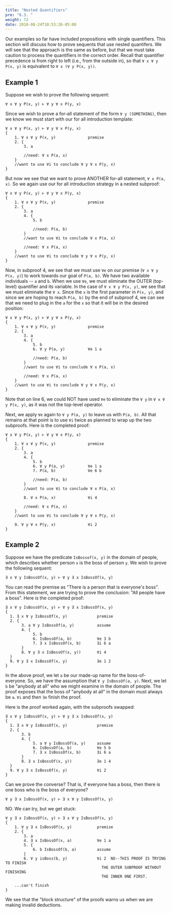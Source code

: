 ```yaml
---
title: "Nested Quantifiers"
pre: "6.3. "
weight: 72
date: 2018-08-24T10:53:26-05:00
---
```


Our examples so far have included propositions with single quantifiers. This section will discuss how to prove sequents that use nested quantifers. We will see that the approach is the same as before, but that we must take caution to process the quantifiers in the correct order. Recall that quantifier precedence is from right to left (i.e., from the outside in), so that `∀ x ∀ y P(x, y)` is equivalent to `∀ x (∀ y P(x, y))`.

## Example 1

Suppose we wish to prove the following sequent:

```text
∀ x ∀ y P(x, y) ⊢ ∀ y ∀ x P(y, x)
```

Since we wish to prove a for-all statement of the form `∀ y (SOMETHING)`, then we know we must start with our for all introduction template:

```text
∀ x ∀ y P(x, y) ⊢ ∀ y ∀ x P(y, x)
{
    1. ∀ x ∀ y P(x, y)              premise
    2. {
        3. a 
        
        //need: ∀ x P(a, x)
    }
    //want to use ∀i to conclude ∀ y ∀ x P(y, x)
}
```
But now we see that we want to prove ANOTHER for-all statement, `∀ x P(a, x)`. So we again use our for all introduction strategy in a nested subproof:

```text
∀ x ∀ y P(x, y) ⊢ ∀ y ∀ x P(y, x)
{
    1. ∀ x ∀ y P(x, y)              premise
    2. {
        3. a 
        4. {
            5. b

            //need: P(a, b)
        }
        //want to use ∀i to conclude ∀ x P(a, x)

        //need: ∀ x P(a, x)
    }
    //want to use ∀i to conclude ∀ y ∀ x P(y, x)
}
```

Now, in subproof 4, we see that we must use `∀e` on our premise (`∀ x ∀ y P(x, y)`) to work towards our goal of `P(a, b)`. We have two available individuals -- `a` and `b`. When we use `∀e`, we must eliminate the OUTER (top-level) quantifier and its variable. In the case of `∀ x ∀ y P(x, y)`, we see that we must eliminate the `∀ x`. Since the `x` is the first parameter in `P(x, y)`, and since we are hoping to reach `P(a, b)` by the end of subproof 4, we can see that we need to plug in the `a` for the `x` so that it will be in the desired position:

```text
∀ x ∀ y P(x, y) ⊢ ∀ y ∀ x P(y, x)
{
    1. ∀ x ∀ y P(x, y)              premise
    2. {
        3. a 
        4. {
            5. b
            6. ∀ y P(a, y)          ∀e 1 a

            //need: P(a, b)
        }
        //want to use ∀i to conclude ∀ x P(a, x)

        //need: ∀ x P(a, x)
    }
    //want to use ∀i to conclude ∀ y ∀ x P(y, x)
}
```

Note that on line 6, we could NOT have used `∀e` to eliminate the `∀ y` in `∀ x ∀ y P(x, y)`, as it was not the top-level operator. 

Next, we apply `∀e` again to `∀ y P(a, y)` to leave us with `P(a, b)`. All that remains at that point is to use `∀i` twice as planned to wrap up the two subproofs. Here is the completed proof:

```text
∀ x ∀ y P(x, y) ⊢ ∀ y ∀ x P(y, x)
{
    1. ∀ x ∀ y P(x, y)              premise
    2. {
        3. a 
        4. {
            5. b
            6. ∀ y P(a, y)          ∀e 1 a
            7. P(a, b)              ∀e 6 b

            //need: P(a, b)
        }
        //want to use ∀i to conclude ∀ x P(a, x)

        8. ∀ x P(a, x)              ∀i 4

        //need: ∀ x P(a, x)
    }
    //want to use ∀i to conclude ∀ y ∀ x P(y, x)

    9. ∀ y ∀ x P(y, x)              ∀i 2
}
```

## Example 2

Suppose we have the predicate `IsBossof(x, y)` in the domain of people, which describes whether person `x` is the boss of person `y`. We wish to prove the following sequent:

```text
∃ x ∀ y IsBossOf(x, y) ⊢ ∀ y ∃ x IsBossOf(x, y)
```

You can read the premise as "There is a person that is everyone's boss". From this statement, we are trying to prove the conclusion: "All people have a boss". Here is the completed proof:

```text
∃ x ∀ y IsBossOf(x, y) ⊢ ∀ y ∃ x IsBossOf(x, y)
{
  1. ∃ x ∀ y IsBossOf(x, y)             premise
  2. {
       3. a ∀ y IsBossOf(a, y)          assume
       4. {
            5. b
            6. IsBossOf(a, b)           ∀e 3 b
            7. ∃ x IsBossOf(x, b)       ∃i 6 a
       }
       8. ∀ y ∃ x IsBossOf(x, y))       ∀i 4
  }
  9. ∀ y ∃ x IsBossOf(x, y)             ∃e 1 2
}
```

In the above proof, we let `a` be our made-up name for the boss-of-everyone. So, we have the assumption that `∀ y IsBossOf(a, y)`. Next, we let `b` be "anybody at all" who we might examine in the domain of people. The proof exposes that the boss of "anybody at all" in the domain must always be `a`. `∀i` and then `∃e` finish the proof.

Here is the proof worked again, with the subproofs swapped:

```text
∃ x ∀ y IsBossOf(x, y) ⊢ ∀ y ∃ x IsBossOf(x, y)
{
  1. ∃ x ∀ y IsBossOf(x, y)             premise
  2. {
       3. b
       4. {
            5. a ∀ y IsBossOf(a, y)     assume
            6. IsBossOf(a, b)           ∀e 5 b
            7. ∃ x IsBossOf(x, b)       ∃i 6 a
       }
       8. ∃ x IsBossOf(x, y))           ∃e 1 4
  }
  9. ∀ y ∃ x IsBossOf(x, y)             ∀i 2
}
```

Can we prove the converse? That is, if everyone has a boss, then there is one boss who is the boss of everyone?

```text
∀ y ∃ x IsBossOf(x, y) ⊢ ∃ x ∀ y IsBossOf(x, y)
```

NO. We can try, but we get stuck:

```text
∀ y ∃ x IsBossOf(x, y) ⊢ ∃ x ∀ y IsBossOf(x, y)
{
    1. ∀ y ∃ x IsBossOf(x, y)           premise
    2. {
        3. a
        4. ∃ x IsBossOf(x, a)           ∀e 1 a
        5. {
            6. b IsBossOf(b, a)         assume
        }
        6. ∀ y isBoss(b, y)             ∀i 2  NO--THIS PROOF IS TRYING TO FINISH
                                          THE OUTER SUBPROOF WITHOUT FINISHING
                                          THE INNER ONE FIRST.

    ...can't finish
}
```

We see that the "block structure" of the proofs warns us when we are making invalid deductions.